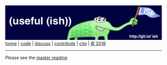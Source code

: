 [![](https://raw.githubusercontent.com/timm/ish/master/etc/img/banner.png)](https://github.com/timm/ish/blob/master/README.md)  
[home](http://git.io.ish)
| [code](https://github.com/timm/ish/tree/master/src)
| [discuss](https://github.com/timm/ish/issues)
| [contribute](https://github.com/timm/ish/blob/master/CONTRIB.md)
| [cite](https://github.com/timm/ish/blob/master/CITATION.md)
| [&copy; 2018](https://github.com/timm/ish/blob/master/LICENSE.md)

______


Please see the
[master readme](https://github.com/timm/ish/blob/master/README.md)
